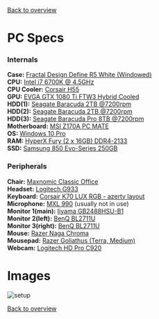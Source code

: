 [Back to overview](../README.md)

# PC Specs

### Internals
**Case:** <a target="_blank" href="http://www.fractal-design.com/home/product/cases/define-series/define-r5-white-window">Fractal Design Define R5 White (Windowed)</a>  
**CPU:** <a target="_blank" href="http://ark.intel.com/products/88195/Intel-Core-i7-6700K-Processor-8M-Cache-up-to-4_20-GHz">Intel i7 6700K @ 4.5GHz</a>  
**CPU Cooler:** <a target="_blank" href="http://www.corsair.com/en-us/hydro-series-h55-quiet-cpu-cooler">Corsair H55</a>  
**GPU:** <a target="_blank" href="https://eu.evga.com/products/product.aspx?pn=11G-P4-6698-KR">EVGA GTX 1080 Ti FTW3 Hybrid Cooled</a>  
**HDD(1):** <a target="_blank" href="http://www.seagate.com/internal-hard-drives/desktop-hard-drives/desktop-hdd/">Seagate Baracuda 2TB @7200rpm</a>  
**HDD(2):** <a target="_blank" href="http://www.seagate.com/internal-hard-drives/desktop-hard-drives/desktop-hdd/">Seagate Baracuda 2TB @7200rpm</a>  
**HDD(3):** <a target="_blank" href="http://www.seagate.com/be/nl/internal-hard-drives/hdd/barracuda/">Seagate Baracuda Pro 8TB @7200rpm</a>  
**Motherboard:** <a target="_blank" href="http://www.msi.com/product/mb/Z170A-PC-MATE.html#hero-overview">MSI Z170A PC MATE</a>  
**OS:** <a target="_blank" href="http://www.microsoftstore.com/store/msusa/en_US/pdp/Windows-10-Pro/productID.319935900">Windows 10 Pro</a>  
**RAM:** <a target="_blank" href="https://www.hyperxgaming.com/us/memory/fury-ddr4">HyperX Fury (2 x 16GB) DDR4-2133</a>  
**SSD:** <a target="_blank" href="http://www.samsung.com/uk/consumer/memory-storage/ssd/850-evo/MZ-75E250B/EU">Samsung 850 Evo-Series 250GB</a>  

### Peripherals

**Chair:** <a target="_blank" href="http://www.needforseat.de/eu_english/shop/office-comfort/maxnomic-classic-office.php">Maxnomic Classic Office</a>  
**Headset:** <a target="_blank" href="http://gaming.logitech.com/en-us/product/g933-7-1-surround-sound-gaming-headset">Logitech G933</a>  
**Keyboard:** <a target="_blank" href="http://www.corsair.com/en/k70-lux-rgb-mechanical-gaming-keyboard-cherry-mx-red-eu">Corsair K70 LUX RGB - azerty layout</a>  
**Microphone:** <a target="_blank" href="http://www.mxlmics.com/microphones/900-series/990/">MXL 990</a>  (usually not in use)  
**Monitor 1(main):** <a target="_blank" href="http://www.iiyama.com/gb_en/products/prolite_gb2488hsu-b1/">Iiyama GB2488HSU-B1</a>  
**Monitor 2(left):** <a target="_blank" href="https://www.benq.com/en/monitor/designer/bl2711u.html">BenQ BL2711U</a>  
**Monitor 3(right):** <a target="_blank" href="https://www.benq.com/en/monitor/designer/bl2711u.html">BenQ BL2711U</a>  
**Mouse:** <a target="_blank" href="https://www.razerzone.com/eu-en/store/razer-naga-chroma">Razer Naga Chroma</a>  
**Mousepad:** <a target="_blank" href="http://www.razerzone.com/store/razer-goliathus-speed">Razer Goliathus (Terra, Medium)</a>  
**Webcam:** <a target="_blank" href="http://www.logitech.com/nl-be/product/hd-pro-webcam-c920?crid=34">Logitech HD Pro C920</a>  

# Images

![setup](http://i.imgur.com/H6Pq0pu.jpg)

[Back to overview](../README.md)
